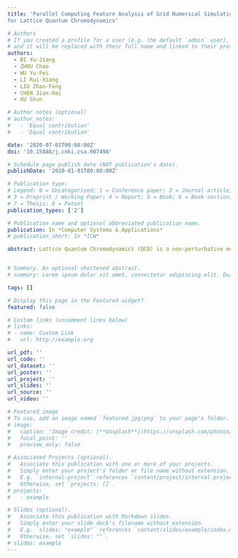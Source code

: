 ```yaml
---
title: 'Parallel Computing Feature Analysis of Grid Numerical Simulation Software
for Lattice Quantum Chromodynamics'

# Authors
# If you created a profile for a user (e.g. the default `admin` user), write the username (folder name) here
# and it will be replaced with their full name and linked to their profile.
authors:
  - BI Yu-Jiang
  - ZHOU Chao
  - WU Yu-Fei
  - LI Rui-Xiang
  - LIU Zhao-Feng
  - CHEN Jian-Hai
  - XU Shun

# Author notes (optional)
# author_notes:
#   - 'Equal contribution'
#   - 'Equal contribution'

date: '2020-07-01T00:00:00Z'
doi: '10.15888/j.cnki.csa.007498'

# Schedule page publish date (NOT publication's date).
publishDate: '2020-01-01T00:00:00Z'

# Publication type.
# Legend: 0 = Uncategorized; 1 = Conference paper; 2 = Journal article;
# 3 = Preprint / Working Paper; 4 = Report; 5 = Book; 6 = Book section;
# 7 = Thesis; 8 = Patent
publication_types: ['2']

# Publication name and optional abbreviated publication name.
publication: In *Computer Systems & Applications*
# publication_short: In *ICW*

abstract: Lattice Quantum Chromodynamics (QCD) is a non-perturbative method for solving QCD based on the first principles. By simulating the interaction between gluon field and fermion field on super-cubic lattice, the calculated results are considered to be a reliable description of the phenomenon of strong interaction. Lattice calculation is of great significance to the study of QCD theory. However, the lattice QCD computing has a very large degree of freedom, which makes it difficult to improve the computational efficiency. Usually, the domain decomposition method is used to realize the scalability of parallel computing, but how to improve the efficiency of data parallel computing is still the core problem. In this work, taking Grid, a typical lattice QCD software, as an example, the data parallel computing pattern in lattice QCD computing is studied. Focusing on the complex tensor computing in lattice QCD and improving the efficiency of large-scale parallel computing, the theoretical analysis of data parallel computing features in lattice QCD method is carried out, and then the performance test and analysis are carried out for the specific data parallel computing methods such as SIMD and OpenMP of Grid software. Finally, the significance of data parallel computing pattern to the application of lattice QCD computing is explained.


# Summary. An optional shortened abstract.
# summary: Lorem ipsum dolor sit amet, consectetur adipiscing elit. Duis posuere tellus ac convallis placerat. Proin tincidunt magna sed ex sollicitudin condimentum.

tags: []

# Display this page in the Featured widget?
featured: false

# Custom links (uncomment lines below)
# links:
# - name: Custom Link
#   url: http://example.org

url_pdf: ''
url_code: ''
url_dataset: ''
url_poster: ''
url_project: ''
url_slides: ''
url_source: ''
url_video: ''

# Featured image
# To use, add an image named `featured.jpg/png` to your page's folder.
# image:
#   caption: 'Image credit: [**Unsplash**](https://unsplash.com/photos/pLCdAaMFLTE)'
#   focal_point: ''
#   preview_only: false

# Associated Projects (optional).
#   Associate this publication with one or more of your projects.
#   Simply enter your project's folder or file name without extension.
#   E.g. `internal-project` references `content/project/internal-project/index.md`.
#   Otherwise, set `projects: []`.
# projects:
#   - example

# Slides (optional).
#   Associate this publication with Markdown slides.
#   Simply enter your slide deck's filename without extension.
#   E.g. `slides: "example"` references `content/slides/example/index.md`.
#   Otherwise, set `slides: ""`.
# slides: example
---
```

